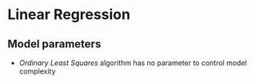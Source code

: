 # Linear Regression

## Model parameters

- *Ordinary Least Squares* algorithm has no parameter to control model complexity